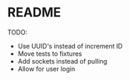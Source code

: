 # README

TODO:
* Use UUID's instead of increment ID
* Move tests to fixtures
* Add sockets instead of pulling
* Allow for user login